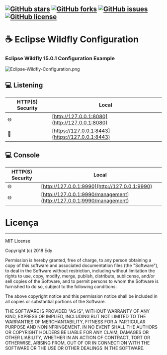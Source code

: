 [![GitHub stars](https://img.shields.io/github/stars/edleyhoyler/Eclipse-Wildfly-Configuration.svg?style=flat-square)](https://github.com/edleyhoyler/Eclipse-Wildfly-Configuration/stargazers)
[![GitHub forks](https://img.shields.io/github/forks/edleyhoyler/Eclipse-Wildfly-Configuration.svg?style=flat-square)](https://github.com/edleyhoyler/Eclipse-Wildfly-Configuration/network)
[![GitHub issues](https://img.shields.io/github/issues/edleyhoyler/Eclipse-Wildfly-Configuration.svg?style=flat-square)](https://github.com/edleyhoyler/Eclipse-Wildfly-Configuration/issues)
[![GitHub license](https://img.shields.io/github/license/edleyhoyler/Eclipse-Wildfly-Configuration.svg?style=flat-square)](https://github.com/edleyhoyler/Eclipse-Wildfly-Configuration/blob/master/README.md)
-------
# :coffee: Eclipse Wildfly Configuration
### Eclipse Wildfly 15.0.1 Configuration Example

![Eclipse-Wildfly-Configuration.png](https://i.imgur.com/PrdJekf.png)


## :computer: Listening
| HTTP(S)     Security     | Local                                            |
| ------------------------ | ------------------------------------------------ |
| :globe_with_meridians:   | [http://127.0.0.1:8080](http://127.0.0.1:8080)   |
| :closed_lock_with_key:   | [https://127.0.0.1:8443](https://127.0.0.1:8443) |

## :computer: Console
| HTTP(S)       Security | Local                                                               |
| ---------------------- | ------------------------------------------------------------------- |
| :globe_with_meridians: | [http://127.0.0.1:9990](http://127.0.0.1:9990)                      |
| :globe_with_meridians: | [http://127.0.0.1:9990/management](http://127.0.0.1:9990/management)|

  
# Licença
-------
MIT License

Copyright (c) 2018 Edy

Permission is hereby granted, free of charge, to any person obtaining a copy
of this software and associated documentation files (the "Software"), to deal
in the Software without restriction, including without limitation the rights
to use, copy, modify, merge, publish, distribute, sublicense, and/or sell
copies of the Software, and to permit persons to whom the Software is
furnished to do so, subject to the following conditions:

The above copyright notice and this permission notice shall be included in all
copies or substantial portions of the Software.

THE SOFTWARE IS PROVIDED "AS IS", WITHOUT WARRANTY OF ANY KIND, EXPRESS OR
IMPLIED, INCLUDING BUT NOT LIMITED TO THE WARRANTIES OF MERCHANTABILITY,
FITNESS FOR A PARTICULAR PURPOSE AND NONINFRINGEMENT. IN NO EVENT SHALL THE
AUTHORS OR COPYRIGHT HOLDERS BE LIABLE FOR ANY CLAIM, DAMAGES OR OTHER
LIABILITY, WHETHER IN AN ACTION OF CONTRACT, TORT OR OTHERWISE, ARISING FROM,
OUT OF OR IN CONNECTION WITH THE SOFTWARE OR THE USE OR OTHER DEALINGS IN THE
SOFTWARE.